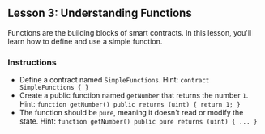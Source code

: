 ## Lesson 3: Understanding Functions

Functions are the building blocks of smart contracts. In this lesson, you'll learn how to define and use a simple function.

### Instructions

-   Define a contract named `SimpleFunctions`.
    Hint: `contract SimpleFunctions { }`
-   Create a public function named `getNumber` that returns the number `1`.
    Hint: `function getNumber() public returns (uint) { return 1; }`
-   The function should be `pure`, meaning it doesn't read or modify the state.
    Hint: `function getNumber() public pure returns (uint) { ... }`